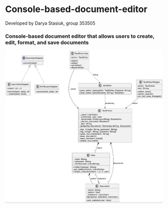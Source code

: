 # Console-based-document-editor
Developed by Darya Stasiuk, group 353505
### Console-based document editor that allows users to create, edit, format, and save documents
![scheme](uml.png)